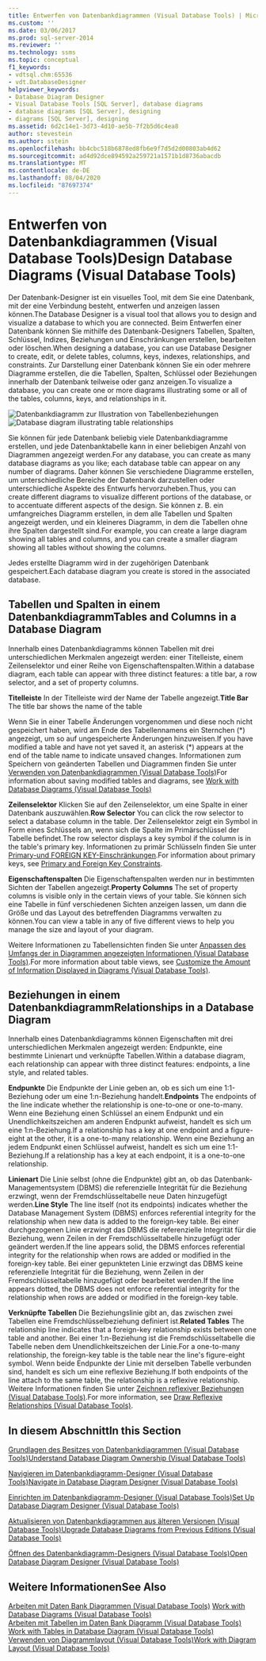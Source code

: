 ```yaml
---
title: Entwerfen von Datenbankdiagrammen (Visual Database Tools) | Microsoft-Dokumentation
ms.custom: ''
ms.date: 03/06/2017
ms.prod: sql-server-2014
ms.reviewer: ''
ms.technology: ssms
ms.topic: conceptual
f1_keywords:
- vdtsql.chm:65536
- vdt.DatabaseDesigner
helpviewer_keywords:
- Database Diagram Designer
- Visual Database Tools [SQL Server], database diagrams
- database diagrams [SQL Server], designing
- diagrams [SQL Server], designing
ms.assetid: 6d2c14e1-3d73-4d10-ae5b-7f2b5d6c4ea8
author: stevestein
ms.author: sstein
ms.openlocfilehash: bb4cbc518b6878ed8fb6e9f7d5d2d00803ab4d62
ms.sourcegitcommit: ad4d92dce894592a259721a1571b1d8736abacdb
ms.translationtype: MT
ms.contentlocale: de-DE
ms.lasthandoff: 08/04/2020
ms.locfileid: "87697374"
---
```

# <a name="design-database-diagrams-visual-database-tools"></a><span data-ttu-id="af7b6-102">Entwerfen von Datenbankdiagrammen (Visual Database Tools)</span><span class="sxs-lookup"><span data-stu-id="af7b6-102">Design Database Diagrams (Visual Database Tools)</span></span>
  <span data-ttu-id="af7b6-103">Der Datenbank-Designer ist ein visuelles Tool, mit dem Sie eine Datenbank, mit der eine Verbindung besteht, entwerfen und anzeigen lassen können.</span><span class="sxs-lookup"><span data-stu-id="af7b6-103">The Database Designer is a visual tool that allows you to design and visualize a database to which you are connected.</span></span> <span data-ttu-id="af7b6-104">Beim Entwerfen einer Datenbank können Sie mithilfe des Datenbank-Designers Tabellen, Spalten, Schlüssel, Indizes, Beziehungen und Einschränkungen erstellen, bearbeiten oder löschen.</span><span class="sxs-lookup"><span data-stu-id="af7b6-104">When designing a database, you can use Database Designer to create, edit, or delete tables, columns, keys, indexes, relationships, and constraints.</span></span> <span data-ttu-id="af7b6-105">Zur Darstellung einer Datenbank können Sie ein oder mehrere Diagramme erstellen, die die Tabellen, Spalten, Schlüssel oder Beziehungen innerhalb der Datenbank teilweise oder ganz anzeigen.</span><span class="sxs-lookup"><span data-stu-id="af7b6-105">To visualize a database, you can create one or more diagrams illustrating some or all of the tables, columns, keys, and relationships in it.</span></span>  
  
 <span data-ttu-id="af7b6-106">![Datenbankdiagramm zur Illustration von Tabellenbeziehungen](../../database-engine/media//dv3w7c1.gif "Datenbankdiagramm zur Illustration von Tabellenbeziehungen")</span><span class="sxs-lookup"><span data-stu-id="af7b6-106">![Database diagram illustrating table relationships](../../database-engine/media//dv3w7c1.gif "Database diagram illustrating table relationships")</span></span>  
  
 <span data-ttu-id="af7b6-107">Sie können für jede Datenbank beliebig viele Datenbankdiagramme erstellen, und jede Datenbanktabelle kann in einer beliebigen Anzahl von Diagrammen angezeigt werden.</span><span class="sxs-lookup"><span data-stu-id="af7b6-107">For any database, you can create as many database diagrams as you like; each database table can appear on any number of diagrams.</span></span> <span data-ttu-id="af7b6-108">Daher können Sie verschiedene Diagramme erstellen, um unterschiedliche Bereiche der Datenbank darzustellen oder unterschiedliche Aspekte des Entwurfs hervorzuheben.</span><span class="sxs-lookup"><span data-stu-id="af7b6-108">Thus, you can create different diagrams to visualize different portions of the database, or to accentuate different aspects of the design.</span></span> <span data-ttu-id="af7b6-109">Sie können z. B. ein umfangreiches Diagramm erstellen, in dem alle Tabellen und Spalten angezeigt werden, und ein kleineres Diagramm, in dem die Tabellen ohne ihre Spalten dargestellt sind.</span><span class="sxs-lookup"><span data-stu-id="af7b6-109">For example, you can create a large diagram showing all tables and columns, and you can create a smaller diagram showing all tables without showing the columns.</span></span>  
  
 <span data-ttu-id="af7b6-110">Jedes erstellte Diagramm wird in der zugehörigen Datenbank gespeichert.</span><span class="sxs-lookup"><span data-stu-id="af7b6-110">Each database diagram you create is stored in the associated database.</span></span>  
  
## <a name="tables-and-columns-in-a-database-diagram"></a><span data-ttu-id="af7b6-111">Tabellen und Spalten in einem Datenbankdiagramm</span><span class="sxs-lookup"><span data-stu-id="af7b6-111">Tables and Columns in a Database Diagram</span></span>  
 <span data-ttu-id="af7b6-112">Innerhalb eines Datenbankdiagramms können Tabellen mit drei unterschiedlichen Merkmalen angezeigt werden: einer Titelleiste, einem Zeilenselektor und einer Reihe von Eigenschaftenspalten.</span><span class="sxs-lookup"><span data-stu-id="af7b6-112">Within a database diagram, each table can appear with three distinct features: a title bar, a row selector, and a set of property columns.</span></span>  
  
 <span data-ttu-id="af7b6-113">**Titelleiste** In der Titelleiste wird der Name der Tabelle angezeigt.</span><span class="sxs-lookup"><span data-stu-id="af7b6-113">**Title Bar** The title bar shows the name of the table</span></span>  
  
 <span data-ttu-id="af7b6-114">Wenn Sie in einer Tabelle Änderungen vorgenommen und diese noch nicht gespeichert haben, wird am Ende des Tabellennamens ein Sternchen (\*) angezeigt, um so auf ungespeicherte Änderungen hinzuweisen.</span><span class="sxs-lookup"><span data-stu-id="af7b6-114">If you have modified a table and have not yet saved it, an asterisk (\*) appears at the end of the table name to indicate unsaved changes.</span></span> <span data-ttu-id="af7b6-115">Informationen zum Speichern von geänderten Tabellen und Diagrammen finden Sie unter [Verwenden von Datenbankdiagrammen &#40;Visual Database Tools&#41;](visual-database-tools.md)</span><span class="sxs-lookup"><span data-stu-id="af7b6-115">For information about saving modified tables and diagrams, see [Work with Database Diagrams &#40;Visual Database Tools&#41;](visual-database-tools.md)</span></span>  
  
 <span data-ttu-id="af7b6-116">**Zeilenselektor** Klicken Sie auf den Zeilenselektor, um eine Spalte in einer Datenbank auszuwählen.</span><span class="sxs-lookup"><span data-stu-id="af7b6-116">**Row Selector** You can click the row selector to select a database column in the table.</span></span> <span data-ttu-id="af7b6-117">Der Zeilenselektor zeigt ein Symbol in Form eines Schlüssels an, wenn sich die Spalte im Primärschlüssel der Tabelle befindet.</span><span class="sxs-lookup"><span data-stu-id="af7b6-117">The row selector displays a key symbol if the column is in the table's primary key.</span></span> <span data-ttu-id="af7b6-118">Informationen zu primär Schlüsseln finden Sie unter [Primary-und FOREIGN KEY-Einschränkungen](../../relational-databases/tables/primary-and-foreign-key-constraints.md).</span><span class="sxs-lookup"><span data-stu-id="af7b6-118">For information about primary keys, see [Primary and Foreign Key Constraints](../../relational-databases/tables/primary-and-foreign-key-constraints.md).</span></span>  
  
 <span data-ttu-id="af7b6-119">**Eigenschaftenspalten** Die Eigenschaftenspalten werden nur in bestimmten Sichten der Tabellen angezeigt.</span><span class="sxs-lookup"><span data-stu-id="af7b6-119">**Property Columns** The set of property columns is visible only in the certain views of your table.</span></span> <span data-ttu-id="af7b6-120">Sie können sich eine Tabelle in fünf verschiedenen Sichten anzeigen lassen, um dann die Größe und das Layout des betreffenden Diagramms verwalten zu können.</span><span class="sxs-lookup"><span data-stu-id="af7b6-120">You can view a table in any of five different views to help you manage the size and layout of your diagram.</span></span>  
  
 <span data-ttu-id="af7b6-121">Weitere Informationen zu Tabellensichten finden Sie unter [Anpassen des Umfangs der in Diagrammen angezeigten Informationen &#40;Visual Database Tools&#41;](customize-the-amount-of-information-displayed-in-diagrams-visual-database-tools.md).</span><span class="sxs-lookup"><span data-stu-id="af7b6-121">For more information about table views, see [Customize the Amount of Information Displayed in Diagrams &#40;Visual Database Tools&#41;](customize-the-amount-of-information-displayed-in-diagrams-visual-database-tools.md).</span></span>  
  
## <a name="relationships-in-a-database-diagram"></a><span data-ttu-id="af7b6-122">Beziehungen in einem Datenbankdiagramm</span><span class="sxs-lookup"><span data-stu-id="af7b6-122">Relationships in a Database Diagram</span></span>  
 <span data-ttu-id="af7b6-123">Innerhalb eines Datenbankdiagramms können Eigenschaften mit drei unterschiedlichen Merkmalen angezeigt werden: Endpunkte, eine bestimmte Linienart und verknüpfte Tabellen.</span><span class="sxs-lookup"><span data-stu-id="af7b6-123">Within a database diagram, each relationship can appear with three distinct features: endpoints, a line style, and related tables.</span></span>  
  
 <span data-ttu-id="af7b6-124">**Endpunkte** Die Endpunkte der Linie geben an, ob es sich um eine 1:1-Beziehung oder um eine 1:n-Beziehung handelt.</span><span class="sxs-lookup"><span data-stu-id="af7b6-124">**Endpoints** The endpoints of the line indicate whether the relationship is one-to-one or one-to-many.</span></span> <span data-ttu-id="af7b6-125">Wenn eine Beziehung einen Schlüssel an einem Endpunkt und ein Unendlichkeitszeichen am anderen Endpunkt aufweist, handelt es sich um eine 1:n-Beziehung.</span><span class="sxs-lookup"><span data-stu-id="af7b6-125">If a relationship has a key at one endpoint and a figure-eight at the other, it is a one-to-many relationship.</span></span> <span data-ttu-id="af7b6-126">Wenn eine Beziehung an jedem Endpunkt einen Schlüssel aufweist, handelt es sich um eine 1:1-Beziehung.</span><span class="sxs-lookup"><span data-stu-id="af7b6-126">If a relationship has a key at each endpoint, it is a one-to-one relationship.</span></span>  
  
 <span data-ttu-id="af7b6-127">**Linienart** Die Linie selbst (ohne die Endpunkte) gibt an, ob das Datenbank-Managementsystem (DBMS) die referenzielle Integrität für die Beziehung erzwingt, wenn der Fremdschlüsseltabelle neue Daten hinzugefügt werden.</span><span class="sxs-lookup"><span data-stu-id="af7b6-127">**Line Style** The line itself (not its endpoints) indicates whether the Database Management System (DBMS) enforces referential integrity for the relationship when new data is added to the foreign-key table.</span></span> <span data-ttu-id="af7b6-128">Bei einer durchgezogenen Linie erzwingt das DBMS die referenzielle Integrität für die Beziehung, wenn Zeilen in der Fremdschlüsseltabelle hinzugefügt oder geändert werden.</span><span class="sxs-lookup"><span data-stu-id="af7b6-128">If the line appears solid, the DBMS enforces referential integrity for the relationship when rows are added or modified in the foreign-key table.</span></span> <span data-ttu-id="af7b6-129">Bei einer gepunkteten Linie erzwingt das DBMS keine referenzielle Integrität für die Beziehung, wenn Zeilen in der Fremdschlüsseltabelle hinzugefügt oder bearbeitet werden.</span><span class="sxs-lookup"><span data-stu-id="af7b6-129">If the line appears dotted, the DBMS does not enforce referential integrity for the relationship when rows are added or modified in the foreign-key table.</span></span>  
  
 <span data-ttu-id="af7b6-130">**Verknüpfte Tabellen** Die Beziehungslinie gibt an, das zwischen zwei Tabellen eine Fremdschlüsselbeziehung definiert ist.</span><span class="sxs-lookup"><span data-stu-id="af7b6-130">**Related Tables** The relationship line indicates that a foreign-key relationship exists between one table and another.</span></span> <span data-ttu-id="af7b6-131">Bei einer 1:n-Beziehung ist die Fremdschlüsseltabelle die Tabelle neben dem Unendlichkeitszeichen der Linie.</span><span class="sxs-lookup"><span data-stu-id="af7b6-131">For a one-to-many relationship, the foreign-key table is the table near the line's figure-eight symbol.</span></span> <span data-ttu-id="af7b6-132">Wenn beide Endpunkte der Linie mit derselben Tabelle verbunden sind, handelt es sich um eine reflexive Beziehung.</span><span class="sxs-lookup"><span data-stu-id="af7b6-132">If both endpoints of the line attach to the same table, the relationship is a reflexive relationship.</span></span> <span data-ttu-id="af7b6-133">Weitere Informationen finden Sie unter [Zeichnen reflexiver Beziehungen &#40;Visual Database Tools&#41;](draw-reflexive-relationships-visual-database-tools.md).</span><span class="sxs-lookup"><span data-stu-id="af7b6-133">For more information, see [Draw Reflexive Relationships &#40;Visual Database Tools&#41;](draw-reflexive-relationships-visual-database-tools.md).</span></span>  
  
## <a name="in-this-section"></a><span data-ttu-id="af7b6-134">In diesem Abschnitt</span><span class="sxs-lookup"><span data-stu-id="af7b6-134">In this Section</span></span>  
 [<span data-ttu-id="af7b6-135">Grundlagen des Besitzes von Datenbankdiagrammen &#40;Visual Database Tools&#41;</span><span class="sxs-lookup"><span data-stu-id="af7b6-135">Understand Database Diagram Ownership &#40;Visual Database Tools&#41;</span></span>](understand-database-diagram-ownership-visual-database-tools.md)  
  
 [<span data-ttu-id="af7b6-136">Navigieren im Datenbankdiagramm-Designer &#40;Visual Database Tools&#41;</span><span class="sxs-lookup"><span data-stu-id="af7b6-136">Navigate in Database Diagram Designer &#40;Visual Database Tools&#41;</span></span>](navigate-in-database-diagram-designer-visual-database-tools.md)  
  
 [<span data-ttu-id="af7b6-137">Einrichten im Datenbankdiagramm-Designer &#40;Visual Database Tools&#41;</span><span class="sxs-lookup"><span data-stu-id="af7b6-137">Set Up Database Diagram Designer &#40;Visual Database Tools&#41;</span></span>](set-up-database-diagram-designer-visual-database-tools.md)  
  
 [<span data-ttu-id="af7b6-138">Aktualisieren von Datenbankdiagrammen aus älteren Versionen &#40;Visual Database Tools&#41;</span><span class="sxs-lookup"><span data-stu-id="af7b6-138">Upgrade Database Diagrams from Previous Editions &#40;Visual Database Tools&#41;</span></span>](upgrade-database-diagrams-from-previous-editions-visual-database-tools.md)  
  
 [<span data-ttu-id="af7b6-139">Öffnen des Datenbankdiagramm-Designers &#40;Visual Database Tools&#41;</span><span class="sxs-lookup"><span data-stu-id="af7b6-139">Open Database Diagram Designer &#40;Visual Database Tools&#41;</span></span>](open-database-diagram-designer-visual-database-tools.md)  
  
## <a name="see-also"></a><span data-ttu-id="af7b6-140">Weitere Informationen</span><span class="sxs-lookup"><span data-stu-id="af7b6-140">See Also</span></span>  
 <span data-ttu-id="af7b6-141">[Arbeiten mit Daten Bank Diagrammen &#40;Visual Database Tools&#41;](visual-database-tools.md) </span><span class="sxs-lookup"><span data-stu-id="af7b6-141">[Work with Database Diagrams &#40;Visual Database Tools&#41;](visual-database-tools.md) </span></span>  
 <span data-ttu-id="af7b6-142">[Arbeiten mit Tabellen im Daten Bank Diagramm &#40;Visual Database Tools&#41;](work-with-tables-in-database-diagram-visual-database-tools.md) </span><span class="sxs-lookup"><span data-stu-id="af7b6-142">[Work with Tables in Database Diagram &#40;Visual Database Tools&#41;](work-with-tables-in-database-diagram-visual-database-tools.md) </span></span>  
 [<span data-ttu-id="af7b6-143">Verwenden von Diagrammlayout &#40;Visual Database Tools&#41;</span><span class="sxs-lookup"><span data-stu-id="af7b6-143">Work with Diagram Layout &#40;Visual Database Tools&#41;</span></span>](work-with-diagram-layout-visual-database-tools.md)  
  
  
